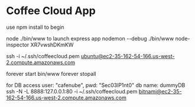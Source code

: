 # Coffee Cloud App

use npm install to begin

node ./bin/www to launch express app
nodemon --debug ./bin/www
node-inspector
XR7vwshDKmKW

ssh -i ~/.ssh/coffeecloud.pem ubuntu@ec2-35-162-54-166.us-west-2.compute.amazonaws.com

forever start bin/www
forever stopall


for DB access
user: "cafenube",
pwd: "Sec03lP1nt0"
db name: dummyDB
ssh -N -L 8888:127.0.0.1:80 -i ~/.ssh/coffeecloud.pem bitnami@ec2-35-162-54-166.us-west-2.compute.amazonaws.com

